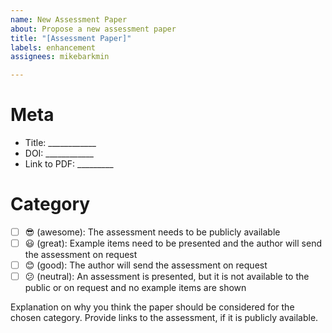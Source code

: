 ```yaml
---
name: New Assessment Paper
about: Propose a new assessment paper
title: "[Assessment Paper]"
labels: enhancement
assignees: mikebarkmin

---
```


# Meta

- Title: ____________
- DOI: ____________
- Link to PDF: _________

# Category
- [ ] :sunglasses: (awesome): The assessment needs to be publicly available
- [ ] :smiley: (great): Example items need to be presented and the author will send the assessment on request
- [ ] :blush: (good): The author will send the assessment on request
- [ ] :confused: (neutral): An assessment is presented, but it is not available to the public or on request and no example items are shown

Explanation on why you think the paper should be considered for the chosen category. Provide links to the assessment, if it is publicly available.
